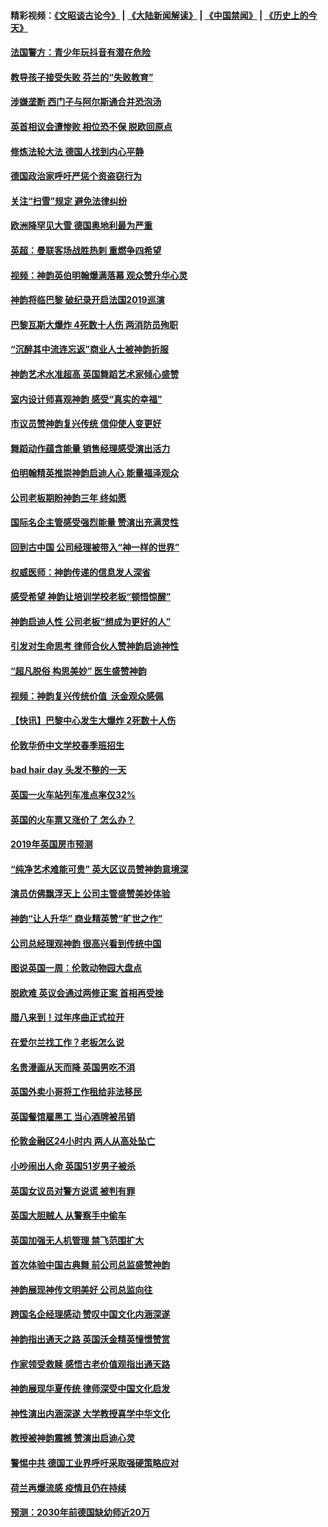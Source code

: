 #### 精彩视频：[《文昭谈古论今》](https://github.com/gfw-breaker/wenzhao/blob/master/README.md?t=01161230) | [《大陆新闻解读》](https://github.com/gfw-breaker/ntdtv-comedy/blob/master/README.md?t=01161230) | [《中国禁闻》](https://github.com/gfw-breaker/ntdtv-news/blob/master/README.md?t=01161230) | [《历史上的今天》](https://github.com/gfw-breaker/today-in-history/blob/master/README.md?t=01161230) 

#### [法国警方：青少年玩抖音有潜在危险](../pages/nsc974/n10979065.md?t=01161230) 

#### [教导孩子接受失败 芬兰的“失败教育”](../pages/nsc974/n10979250.md?t=01161230) 

#### [涉嫌垄断 西门子与阿尔斯通合并恐泡汤](../pages/nsc974/n10979194.md?t=01161230) 

#### [英首相议会遭惨败 相位恐不保 脱欧回原点](../pages/nsc974/n10977981.md?t=01161230) 

#### [修炼法轮大法 德国人找到内心平静](../pages/nsc974/n10977570.md?t=01161230) 

#### [德国政治家呼吁严惩个资盗窃行为](../pages/nsc974/n10977528.md?t=01161230) 

#### [关注“扫雪”规定 避免法律纠纷](../pages/nsc974/n10977179.md?t=01161230) 

#### [欧洲降罕见大雪 德国奥地利最为严重](../pages/nsc974/n10977064.md?t=01161230) 

#### [英超：曼联客场战胜热刺 重燃争四希望](../pages/nsc974/n10976750.md?t=01161230) 

#### [视频：神韵英伯明翰爆满落幕 观众赞升华心灵](../pages/nsc974/n10975642.md?t=01161230) 

#### [神韵将临巴黎 破纪录开启法国2019巡演](../pages/nsc974/n10975354.md?t=01161230) 

#### [巴黎瓦斯大爆炸 4死数十人伤 两消防员殉职](../pages/nsc974/n10973956.md?t=01161230) 

#### [“沉醉其中流连忘返”商业人士被神韵折服](../pages/nsc974/n10973730.md?t=01161230) 

#### [神韵艺术水准超高 英国舞蹈艺术家倾心盛赞](../pages/nsc974/n10973515.md?t=01161230) 

#### [室内设计师喜观神韵 感受“真实的幸福”](../pages/nsc974/n10973397.md?t=01161230) 

#### [市议员赞神韵复兴传统 信仰使人变更好](../pages/nsc974/n10973340.md?t=01161230) 

#### [舞蹈动作蕴含能量 销售经理感受演出活力](../pages/nsc974/n10973210.md?t=01161230) 

#### [伯明翰精英推崇神韵启迪人心 能量福泽观众](../pages/nsc974/n10971911.md?t=01161230) 

#### [公司老板期盼神韵三年 终如愿](../pages/nsc974/n10971777.md?t=01161230) 

#### [国际名企主管感受强烈能量 赞演出充满灵性](../pages/nsc974/n10971724.md?t=01161230) 

#### [回到古中国 公司经理被带入“神一样的世界”](../pages/nsc974/n10971705.md?t=01161230) 

#### [权威医师：神韵传递的信息发人深省](../pages/nsc974/n10971688.md?t=01161230) 

#### [感受希望 神韵让培训学校老板“顿悟惊醒”](../pages/nsc974/n10971444.md?t=01161230) 

#### [神韵启迪人性 公司老板“想成为更好的人”](../pages/nsc974/n10971424.md?t=01161230) 

#### [引发对生命思考 律师合伙人赞神韵启迪神性](../pages/nsc974/n10971151.md?t=01161230) 

#### [“超凡脱俗 构思美妙” 医生盛赞神韵](../pages/nsc974/n10971122.md?t=01161230) 

#### [视频：神韵复兴传统价值  沃金观众感佩](../pages/nsc974/n10970961.md?t=01161230) 

#### [【快讯】巴黎中心发生大爆炸 2死数十人伤](../pages/nsc974/n10970675.md?t=01161230) 

#### [伦敦华侨中文学校春季班招生](../pages/nsc974/n10970785.md?t=01161230) 

#### [bad hair day 头发不整的一天](../pages/nsc974/n10970780.md?t=01161230) 

#### [英国一火车站列车准点率仅32%](../pages/nsc974/n10970775.md?t=01161230) 

#### [英国的火车票又涨价了 怎么办？](../pages/nsc974/n10970766.md?t=01161230) 

#### [2019年英国房市预测](../pages/nsc974/n10970729.md?t=01161230) 

#### [“纯净艺术难能可贵” 英大区议员赞神韵意境深](../pages/nsc974/n10970162.md?t=01161230) 

#### [演员仿佛飘浮天上 公司主管盛赞美妙体验](../pages/nsc974/n10969882.md?t=01161230) 

#### [神韵“让人升华” 商业精英赞“旷世之作”](../pages/nsc974/n10969860.md?t=01161230) 

#### [公司总经理观神韵 很高兴看到传统中国](../pages/nsc974/n10969730.md?t=01161230) 

#### [图说英国一周：伦敦动物园大盘点](../pages/nsc974/n10969365.md?t=01161230) 

#### [脱欧难 英议会通过两修正案 首相再受挫](../pages/nsc974/n10968468.md?t=01161230) 

#### [腊八来到！过年序曲正式拉开](../pages/nsc974/n10968649.md?t=01161230) 

#### [在爱尔兰找工作？老板怎么说](../pages/nsc974/n10968555.md?t=01161230) 

#### [名贵漫画从天而降 英国男吃不消](../pages/nsc974/n10968559.md?t=01161230) 

#### [英国外卖小哥将工作租给非法移民](../pages/nsc974/n10968548.md?t=01161230) 

#### [英国餐馆雇黑工 当心酒牌被吊销](../pages/nsc974/n10968537.md?t=01161230) 

#### [伦敦金融区24小时内 两人从高处坠亡](../pages/nsc974/n10968533.md?t=01161230) 

#### [小吵闹出人命 英国51岁男子被杀](../pages/nsc974/n10968526.md?t=01161230) 

#### [英国女议员对警方说谎 被判有罪](../pages/nsc974/n10968517.md?t=01161230) 

#### [英国大胆贼人 从警察手中偷车](../pages/nsc974/n10968489.md?t=01161230) 

#### [英国加强无人机管理 禁飞范围扩大](../pages/nsc974/n10968473.md?t=01161230) 

#### [首次体验中国古典舞 前公司总监盛赞神韵](../pages/nsc974/n10967619.md?t=01161230) 

#### [神韵展现神传文明美好 公司总监向往](../pages/nsc974/n10967402.md?t=01161230) 

#### [跨国名企经理感动 赞叹中国文化内涵深遂](../pages/nsc974/n10967396.md?t=01161230) 

#### [神韵指出通天之路 英国沃金精英憧憬赞赏](../pages/nsc974/n10967254.md?t=01161230) 

#### [作家领受救赎 感悟古老价值观指出通天路](../pages/nsc974/n10967056.md?t=01161230) 

#### [神韵展现华夏传统 律师深受中国文化启发](../pages/nsc974/n10966824.md?t=01161230) 

#### [神性演出内涵深遂 大学教授喜学中华文化](../pages/nsc974/n10966804.md?t=01161230) 

#### [教授被神韵震撼 赞演出启迪心灵](../pages/nsc974/n10966792.md?t=01161230) 

#### [警惕中共 德国工业界呼吁采取强硬策略应对](../pages/nsc974/n10966701.md?t=01161230) 

#### [荷兰再爆流感 疫情且仍在持续](../pages/nsc974/n10965996.md?t=01161230) 

#### [预测：2030年前德国缺幼师近20万](../pages/nsc974/n10965934.md?t=01161230) 

